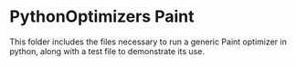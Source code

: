 ﻿# PythonOptimizers Paint

This folder includes the files necessary to run a generic Paint optimizer in python, along with a test file to demonstrate its use.
